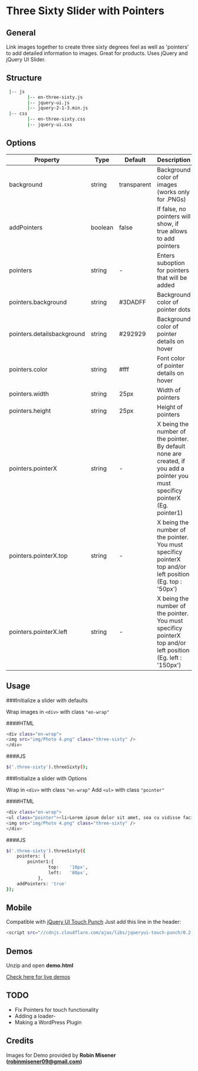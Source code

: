 # Three Sixty Slider with Pointers

## General
Link images together to create three sixty degrees feel as well as 'pointers' to add detailed information to images. Great for products. Uses jQuery and jQuery UI Slider.

## Structure

```sh
 |-- js
        |-- en-three-sixty.js
        |-- jquery-ui.js
        |-- jquery-2-1-3.min.js
 |-- css
        |-- en-three-sixty.css
        |-- jquery-ui.css
```

## Options

| Property      | Type          | Default       | Description   |
| ------------- | ------------- | ------------- |-------------- |
| background    | string        | transparent   | Background color of images (works only for .PNGs)  |
| addPointers   | boolean       | false         | If false, no pointers will show, if true allows to add pointers |
| pointers       | string       | -         | Enters suboption for pointers that will be added |
| pointers.background       | string       | #3DADFF         | Background color of pointer dots |
| pointers.detailsbackground       | string       | #292929         | Background color of pointer details on hover |
| pointers.color       | string       | #fff         | Font color of pointer details on hover |
| pointers.width       | string       | 25px        |  Width of pointers |
| pointers.height       | string       | 25px        | Height of pointers |
| pointers.pointerX       | string       | -         | X being the number of the pointer. By default none are created, if you add a pointer you must specificy pointerX (Eg. pointer1) |
| pointers.pointerX.top       | string       | -         | X being the number of the pointer. You must specificy pointerX top and/or left position (Eg. top : '50px') |
| pointers.pointerX.left       | string       | -         | X being the number of the pointer. You must specificy pointerX top and/or left position (Eg. left : '150px') |

## Usage

###Initialize a slider with defaults

Wrap images in `<div>` with class `"en-wrap"`

####HTML
```sh
<div class="en-wrap">
<img src="img/Photo 4.png" class="three-sixty" />
</div>
```

####JS

```sh
$('.three-sixty').threeSixty();
```

###Initialize a slider with Options

Wrap in `<div>` with class `"en-wrap"`
Add `<ul>` with class `"pointer"`

####HTML
```sh
<div class="en-wrap">
<ul class="pointer"><li>Lorem ipsum dolor sit amet, sea cu vidisse facilis maluisset.</li></ul>
<img src="img/Photo 4.png" class="three-sixty" />
</div>
```

####JS

```sh
$('.three-sixty').threeSixty({
	pointers: {
		pointer1:{
				top:	'10px',
				left:	'80px',
			},
	addPointers: 'true'
});
```

## Mobile
Compatible with [jQuery UI Touch Punch](http://touchpunch.furf.com/)
Just add this line in the header:
```sh
<script src="//cdnjs.cloudflare.com/ajax/libs/jqueryui-touch-punch/0.2.3/jquery.ui.touch-punch.min.js"></script>
```

## Demos
Unzip and open **demo.html**

[Check here for live demos](http://encodetheweb.com/en/en-three-sixty)

## TODO
- Fix Pointers for touch functionality
- Adding a loader-
- Making a WordPress Plugin

## Credits

Images for Demo provided by **Robin Misener (robinmisener09@gmail.com)**
